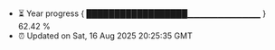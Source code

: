 - ⏳ Year progress { ██████████████████▁▁▁▁▁▁▁▁▁▁▁▁ } 62.42 %
- ⏰ Updated on Sat, 16 Aug 2025 20:25:35 GMT

